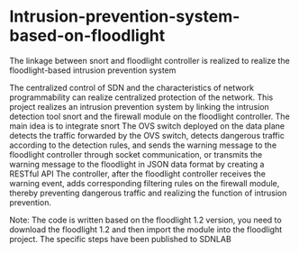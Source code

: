 # Intrusion-prevention-system-based-on-floodlight
The linkage between snort and floodlight controller is realized to realize the floodlight-based intrusion prevention system

The centralized control of SDN and the characteristics of network programmability can realize centralized protection of the network. This project realizes an intrusion prevention system by linking the intrusion detection tool snort and the firewall module on the floodlight controller. The main idea is to integrate snort The OVS switch deployed on the data plane detects the traffic forwarded by the OVS switch, detects dangerous traffic according to the detection rules, and sends the warning message to the floodlight controller through socket communication, or transmits the warning message to the floodlight in JSON data format by creating a RESTful API The controller, after the floodlight controller receives the warning event, adds corresponding filtering rules on the firewall module, thereby preventing dangerous traffic and realizing the function of intrusion prevention.

Note: The code is written based on the floodlight 1.2 version, you need to download the floodlight 1.2 and then import the module into the floodlight project. The specific steps have been published to SDNLAB

